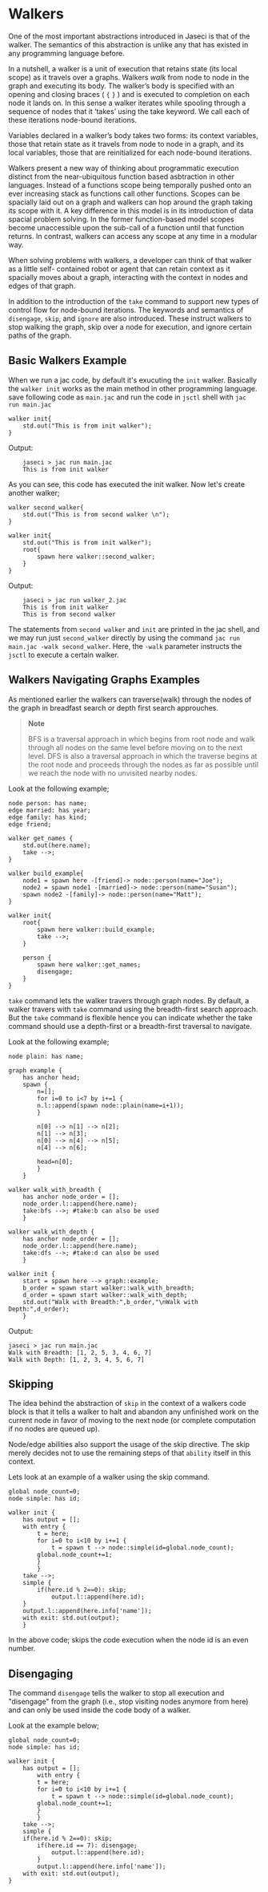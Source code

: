 # Walkers

One of the most important abstractions introduced in Jaseci is that of the walker. The
semantics of this abstraction is unlike any that has existed in any programming language
before.

In a nutshell, a walker is a unit of execution that retains state (its local scope) as it travels
over a graphs. Walkers *walk* from node to node in the graph and executing its body.
The walker’s body is specified with an opening and closing braces ( `{` `}` ) and is executed to
completion on each node it lands on. In this sense a walker iterates while spooling through a
sequence of nodes that it ‘takes’ using the take keyword. We call each of these iterations
node-bound iterations.

Variables declared in a walker’s body takes two forms: its context variables, those that
retain state as it travels from node to node in a graph, and its local variables, those that are
reinitialized for each node-bound iterations.

Walkers present a new way of thinking about programmatic execution distinct from the
near-ubiquitous function based asbtraction in other languages. Instead of a functions scope
being temporally pushed onto an ever increasing stack as functions call other functions.
Scopes can be spacially laid out on a graph and walkers can hop around the graph taking its
scope with it. A key difference in this model is in its introduction of data spacial problem
solving. In the former function-based model scopes become unaccessible upon the sub-call of
a function until that function returns. In contrast, walkers can access any scope at any time
in a modular way.

When solving problems with walkers, a developer can think of that walker as a little self-
contained robot or agent that can retain context as it spacially moves about a graph,
interacting with the context in nodes and edges of that graph.

In addition to the introduction of the `take` command to support new types of control flow for node-bound iterations. The keywords and semantics of `disengage`, `skip`, and `ignore` are also introduced. These instruct walkers to stop walking the graph, skip over a node for execution, and ignore certain paths of the graph.

## Basic Walkers Example

When we run a jac code, by default it's exucuting the `init` walker. Basically the `walker init` works as the main method in other programming language. save following code as `main.jac` and run the code in `jsctl` shell with `jac run main.jac`

```
walker init{
    std.out("This is from init walker");
}
```

Output:

```
    jaseci > jac run main.jac
    This is from init walker
```
As you can see, this code has executed the init walker. Now let's create another walker;

```
walker second_walker{
    std.out("This is from second walker \n");
}

walker init{
    std.out("This is from init walker");
    root{
        spawn here walker::second_walker;
    }
}

```

Output:
```
    jaseci > jac run walker_2.jac
    This is from init walker
    This is from second walker
```

The statements from `second walker` and `init` are printed in the jac shell, and we may run just `second_walker` directly by using the command `jac run main.jac -walk second_walker`. Here, the `-walk` parameter instructs the `jsctl` to execute a certain walker.

## Walkers Navigating Graphs Examples

As mentioned earlier the walkers can traverse(walk) through the nodes of the graph in breadfast search or depth first search approuches.

> **Note**
>
> BFS is a traversal approach in which begins from root node and walk through all nodes on the same level before moving on to the next level. DFS is also a traversal approach in which the traverse begins at the root node and proceeds through the nodes as far as possible until we reach the node with no unvisited nearby nodes.

Look at the following example;

```
node person: has name;
edge married: has year;
edge family: has kind;
edge friend;

walker get_names {
    std.out(here.name);
    take -->;
}

walker build_example{
    node1 = spawn here -[friend]-> node::person(name="Joe");
    node2 = spawn node1 -[married]-> node::person(name="Susan");
    spawn node2 -[family]-> node::person(name="Matt");
}

walker init{
    root{
        spawn here walker::build_example;
        take -->;
    }

    person {
        spawn here walker::get_names;
        disengage;
    }
}

```
`take` command lets the walker travers through graph nodes. By default, a walker travers with `take` command using the breadth-first search approach. But the `take` command is flexible hence you can indicate whether the take command should use a depth-first or a breadth-first traversal to navigate.

Look at the following example;

```
node plain: has name;

graph example {
    has anchor head;
    spawn {
        n=[];
        for i=0 to i<7 by i+=1 {
        n.l::append(spawn node::plain(name=i+1));
        }

        n[0] --> n[1] --> n[2];
        n[1] --> n[3];
        n[0] --> n[4] --> n[5];
        n[4] --> n[6];

        head=n[0];
        }
    }

walker walk_with_breadth {
    has anchor node_order = [];
    node_order.l::append(here.name);
    take:bfs -->; #take:b can also be used
    }

walker walk_with_depth {
    has anchor node_order = [];
    node_order.l::append(here.name);
    take:dfs -->; #take:d can also be used
    }

walker init {
    start = spawn here --> graph::example;
    b_order = spawn start walker::walk_with_breadth;
    d_order = spawn start walker::walk_with_depth;
    std.out("Walk with Breadth:",b_order,"\nWalk with Depth:",d_order);
    }
```

Output:

```
jaseci > jac run main.jac
Walk with Breadth: [1, 2, 5, 3, 4, 6, 7] 
Walk with Depth: [1, 2, 3, 4, 5, 6, 7]
```

## Skipping

The idea behind the abstraction of `skip` in the context of a walkers code block is that it tells a walker to halt and abandon any unfinished work on the current node in favor of moving to the next node (or complete computation if no nodes are queued up).

Node/edge abilities also support the usage of the skip directive. The skip merely decides not to use the remaining steps of that `ability` itself in this context.

Lets look at an example of a walker using the skip command.

```
global node_count=0;
node simple: has id;

walker init {
    has output = [];
    with entry {
        t = here;
        for i=0 to i<10 by i+=1 {
            t = spawn t --> node::simple(id=global.node_count);
        global.node_count+=1;
        }
        }
    take -->;
    simple {
        if(here.id % 2==0): skip;
            output.l::append(here.id);
    }
    output.l::append(here.info['name']);
    with exit: std.out(output);
    }
```
In the above code; skips the code execution when the node id is an even number.

## Disengaging 

The command `disengage` tells the walker to stop all execution and "disengage" from the graph (i.e., stop visiting nodes anymore from here) and can only be used inside the code body of a walker.

Look at the example below;

```
global node_count=0;
node simple: has id;

walker init {
    has output = [];
        with entry {
        t = here;
        for i=0 to i<10 by i+=1 {
            t = spawn t --> node::simple(id=global.node_count);
        global.node_count+=1;
        }
        }
    take -->;
    simple {
    if(here.id % 2==0): skip;
        if(here.id == 7): disengage;
            output.l::append(here.id);
        }
        output.l::append(here.info['name']);
    with exit: std.out(output);
}

```





